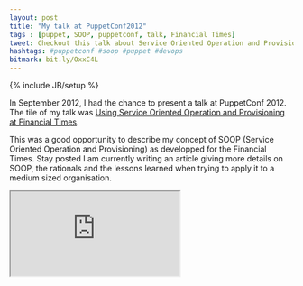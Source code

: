 ```yaml
---
layout: post
title: "My talk at PuppetConf2012"
tags : [puppet, SOOP, puppetconf, talk, Financial Times]
tweet: Checkout this talk about Service Oriented Operation and Provisioning
hashtags: #puppetconf #soop #puppet #devops
bitmark: bit.ly/OxxC4L
---
```

{% include JB/setup %}

In September 2012, I had the chance to present a talk at PuppetConf 2012.  The tile of my talk was
[Using Service Oriented Operation and Provisioning at Financial Times](http://www.slideshare.net/emekamosanya/using-service-oriented-operation-and-provisioning-at-financial-times).

This was a good opportunity to describe my concept of SOOP (Service Oriented Operation and Provisioning)
as developped for the Financial Times.  Stay posted I am currently writing an article giving more details
on SOOP, the rationals and the lessons learned when trying to apply it to a medium sized organisation.

<iframe class="slideshare" src="http://www.slideshare.net/slideshow/embed_code/14507522" allowfullscreen="allowfullscreen" webkitallowfullscreen="webkitallowfullscreen" mozallowfullscreen="mozallowfullscreen"> </iframe>
